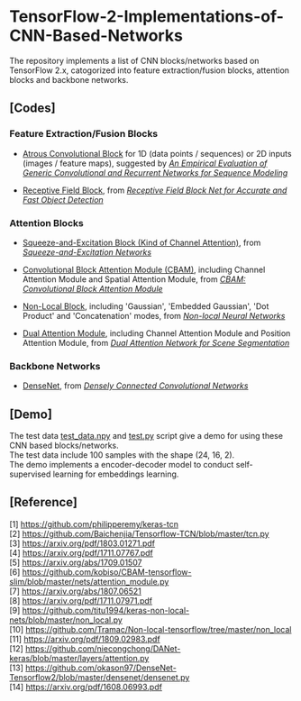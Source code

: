 # TensorFlow-2-Implementations-of-CNN-Based-Networks

The repository implements a list of CNN blocks/networks based on TensorFlow 2.x, catogorized into feature extraction/fusion blocks, attention blocks and backbone networks.

## [Codes]

### Feature Extraction/Fusion Blocks
- [Atrous Convolutional Block](./Feature_Extraction_and_Fusion_Blocks/Atrous_Convolutional_Block.py) for 1D (data points / sequences) or 2D inputs (images / feature maps), suggested by *[An Empirical Evaluation of Generic Convolutional and Recurrent Networks for Sequence Modeling](https://arxiv.org/abs/1803.01271)*

- [Receptive Field Block](./Feature_Extraction_and_Fusion_Blocks/Receptive_Field_Block.py), from *[Receptive Field Block Net for Accurate and Fast Object Detection](https://arxiv.org/pdf/1711.07767.pdf)*


### Attention Blocks
- [Squeeze-and-Excitation Block (Kind of Channel Attention)](./Attention_Blocks/Squeeze_and_Excitation_Block.py), from *[Squeeze-and-Excitation Networks](https://arxiv.org/pdf/1709.01507.pdf)*

- [Convolutional Block Attention Module (CBAM)](./Attention_Blocks/Convolutional_Block_Attention_Module.py), including Channel Attention Module and Spatial Attention Module, from *[CBAM: Convolutional Block Attention Module](https://arxiv.org/abs/1807.06521)*

- [Non-Local Block](./Attention_Blocks/Non_Local_Block.py), including 'Gaussian', 'Embedded Gaussian', 'Dot Product' and 'Concatenation' modes, from *[Non-local Neural Networks](https://arxiv.org/pdf/1711.07971.pdf)*

- [Dual Attention Module](./Attention_Blocks/Dual_Attention_Module.py), including Channel Attention Module and Position Attention Module, from *[Dual Attention Network for Scene Segmentation](https://arxiv.org/pdf/1809.02983.pdf)*


### Backbone Networks
- [DenseNet](./Backbone_Networks/DenseNet.py), from *[Densely Connected Convolutional Networks](https://arxiv.org/pdf/1608.06993.pdf)*


## [Demo]
The test data [test_data.npy](test_data.npy) and [test.py](test.py) script give a demo for using these CNN based blocks/networks.    
The test data include 100 samples with the shape (24, 16, 2).    
The demo implements a encoder-decoder model to conduct self-supervised learning for embeddings learning.    


## [Reference]

[1] https://github.com/philipperemy/keras-tcn    
[2] https://github.com/Baichenjia/Tensorflow-TCN/blob/master/tcn.py    
[3] https://arxiv.org/pdf/1803.01271.pdf    
[4] https://arxiv.org/pdf/1711.07767.pdf    
[5] https://arxiv.org/abs/1709.01507    
[6] https://github.com/kobiso/CBAM-tensorflow-slim/blob/master/nets/attention_module.py    
[7] https://arxiv.org/abs/1807.06521    
[8] https://arxiv.org/pdf/1711.07971.pdf    
[9] https://github.com/titu1994/keras-non-local-nets/blob/master/non_local.py    
[10] https://github.com/Tramac/Non-local-tensorflow/tree/master/non_local    
[11] https://arxiv.org/pdf/1809.02983.pdf    
[12] https://github.com/niecongchong/DANet-keras/blob/master/layers/attention.py    
[13] https://github.com/okason97/DenseNet-Tensorflow2/blob/master/densenet/densenet.py    
[14] https://arxiv.org/pdf/1608.06993.pdf    
